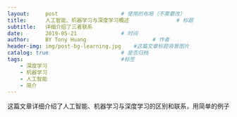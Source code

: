 ```yaml
---
layout:     post                    # 使用的布局（不需要改）
title:      人工智能、机器学习与深度学习概述               # 标题 
subtitle:   详细介绍了三者联系
date:       2019-05-21              # 时间
author:     BY Tony Huang                     # 作者
header-img: img/post-bg-learning.jpg    #这篇文章标题背景图片
catalog: true                       # 是否归档
tags:                               #标签
    - 深度学习
    - 机器学习
    - 人工智能
    - 简介
---
```

这篇文章详细介绍了人工智能、机器学习与深度学习的区别和联系，用简单的例子
